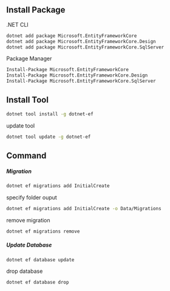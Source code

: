 ## Install Package

.NET CLI

```sh
dotnet add package Microsoft.EntityFrameworkCore
dotnet add package Microsoft.EntityFrameworkCore.Design
dotnet add package Microsoft.EntityFrameworkCore.SqlServer
```

Package Manager

```sh
Install-Package Microsoft.EntityFrameworkCore
Install-Package Microsoft.EntityFrameworkCore.Design
Install-Package Microsoft.EntityFrameworkCore.SqlServer
```

## Install Tool

```sh
dotnet tool install -g dotnet-ef
```

update tool

```sh
dotnet tool update -g dotnet-ef
```

## Command

##### Migration

```sh
dotnet ef migrations add InitialCreate
```

specify folder ouput

```sh
dotnet ef migrations add InitialCreate -o Data/Migrations
```

remove migration

```sh
dotnet ef migrations remove
```

##### Update Database

```sh
dotnet ef database update
```

drop database

```sh
dotnet ef database drop
```
